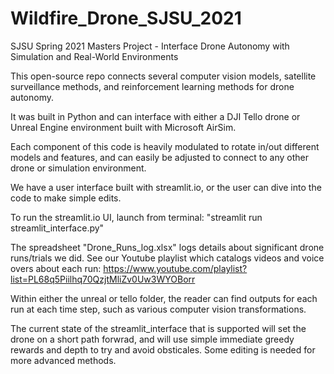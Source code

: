 # Wildfire_Drone_SJSU_2021
SJSU Spring 2021 Masters Project - Interface Drone Autonomy with Simulation and Real-World Environments

This open-source repo connects several computer vision models, satellite surveillance methods, and reinforcement learning methods for drone autonomy. 

It was built in Python and can interface with either a DJI Tello drone or Unreal Engine environment built with Microsoft AirSim.

Each component of this code is heavily modulated to rotate in/out different models and features, 
and can easily be adjusted to connect to any other drone or simulation environment.

We have a user interface built with streamlit.io, or the user can dive into the code to make simple edits.

To run the streamlit.io UI, launch from terminal: "streamlit run streamlit_interface.py"

The spreadsheet "Drone_Runs_log.xlsx" logs details about significant drone runs/trials we did.
See our Youtube playlist which catalogs videos and voice overs about each run:
https://www.youtube.com/playlist?list=PL68q5Piilhq70QzjtMliZv0Uw3WYOBorr

Within either the unreal or tello folder, the reader can find outputs for each run at each time step,
such as various computer vision transformations.

The current state of the streamlit_interface that is supported will set the drone on a short path forwrad,
and will use simple immediate greedy rewards and depth to try and avoid obsticales. 
Some editing is needed for more advanced methods.
